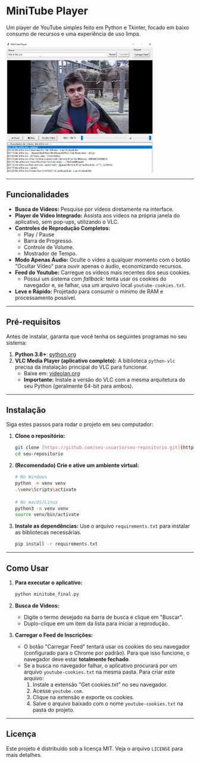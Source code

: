 # MiniTube Player

Um player de YouTube simples feito em Python e Tkinter, focado em baixo consumo de recursos e uma experiência de uso limpa.

<img src="videoexample.png" alt="Screenshot do Aplicativo" style="zoom:50%;" />

---

## Funcionalidades

* **Busca de Vídeos:** Pesquise por vídeos diretamente na interface.
* **Player de Vídeo Integrado:** Assista aos vídeos na própria janela do aplicativo, sem pop-ups, utilizando o VLC.
* **Controles de Reprodução Completos:**
    * Play / Pause
    * Barra de Progresso.
    * Controle de Volume.
    * Mostrador de Tempo.
* **Modo Apenas Áudio:** Oculte o vídeo a qualquer momento com o botão "Ocultar Vídeo" para ouvir apenas o áudio, economizando recursos.
* **Feed do Youtube:** Carregue os vídeos mais recentes dos seus cookies.
    * Possui um sistema com *fallback*: tenta usar os cookies do navegador e, se falhar, usa um arquivo local `youtube-cookies.txt`.
* **Leve e Rápido:** Projetado para consumir o mínimo de RAM e processamento possível.

---

## Pré-requisitos

Antes de instalar, garanta que você tenha os seguintes programas no seu sistema:

1.  **Python 3.8+**: [python.org](https://www.python.org/)
2.  **VLC Media Player (aplicativo completo):** A biblioteca `python-vlc` precisa da instalação principal do VLC para funcionar.
    * Baixe em: [videolan.org](https://www.videolan.org/vlc/)
    * **Importante:** Instale a versão do VLC com a mesma arquitetura do seu Python (geralmente 64-bit para ambos).

---

## Instalação

Siga estes passos para rodar o projeto em seu computador:

1.  **Clone o repositório:**
    ```bash
    git clone [https://github.com/seu-usuario/seu-repositorio.git](https://github.com/seu-usuario/seu-repositorio.git)
    cd seu-repositorio
    ```

2.  **(Recomendado) Crie e ative um ambiente virtual:**
    ```bash
    # No Windows
    python -m venv venv
    .\venv\Scripts\activate
    
    # No macOS/Linux
    python3 -m venv venv
    source venv/bin/activate
    ```

3.  **Instale as dependências:**
    Use o arquivo `requirements.txt` para instalar as bibliotecas necessárias.
    ```bash
    pip install -r requirements.txt
    ```

---

## Como Usar

1.  **Para executar o aplicativo:**
    ```bash
    python minitube_final.py
    ```

2.  **Busca de Vídeos:**
    * Digite o termo desejado na barra de busca e clique em "Buscar".
    * Duplo-clique em um item da lista para iniciar a reprodução.

3.  **Carregar o Feed de Inscrições:**
    * O botão "Carregar Feed" tentará usar os cookies do seu navegador (configurado para o Chrome por padrão). Para que isso funcione, o navegador deve estar **totalmente fechado**.
    * Se a busca no navegador falhar, o aplicativo procurará por um arquivo `youtube-cookies.txt` na mesma pasta. Para criar este arquivo:
        1.  Instale a extensão "Get cookies.txt" no seu navegador.
        2.  Acesse `youtube.com`.
        3.  Clique na extensão e exporte os cookies.
        4.  Salve o arquivo baixado com o nome `youtube-cookies.txt` na pasta do projeto.

---

## Licença

Este projeto é distribuído sob a licença MIT. Veja o arquivo `LICENSE` para mais detalhes.
